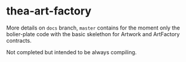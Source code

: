 # thea-art-factory

More details on `docs` branch, `master` contains for the moment only the bolier-plate 
code with the basic skelethon for Artwork and ArtFactory contracts.

Not completed but intended to be always compiling. 
